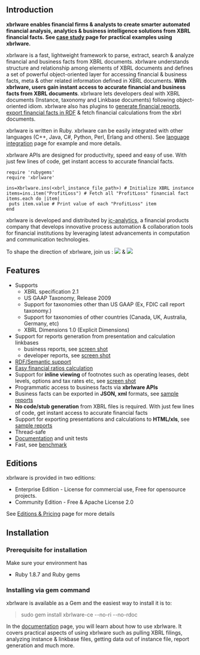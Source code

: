 ## Introduction ##

**xbrlware enables financial firms & analysts to create smarter automated financial analysis, analytics & business intelligence solutions from XBRL financial facts. See [case study](http://code.google.com/p/xbrlware/wiki/CaseStudy) page for practical examples using xbrlware.**

xbrlware is a fast, lightweight framework to parse, extract, search & analyze  financial and business facts from XBRL documents. xbrlware understands structure and relationship among elements of XBRL documents and defines a set of powerful object-oriented layer for accessing financial & business facts, meta & other related information defined in XBRL documents. **With xbrlware, users gain instant access to accurate financial and business facts from XBRL documents**. xbrlware lets developers deal with XBRL documents (Instance, taxonomy and Linkbase documents) following object-oriented idiom. xbrlware also has plugins to [generate financial reports](http://code.google.com/p/xbrlware/wiki/ReportGeneration), [export financial facts in RDF](http://code.google.com/p/xbrlware/wiki/RDFSupport) & fetch financial calculations from the xbrl documents.

xbrlware is written in Ruby. xbrlware can be easily integrated with other languages (C++, Java, C#, Python, Perl, Erlang and others). See [language integration](LanguageIntegration.md) page for example and more details.

xbrlware APIs are designed for productivity, speed and easy of use. With just few lines of code, get instant access to accurate financial facts.
```
require 'rubygems'
require 'xbrlware'

ins=Xbrlware.ins(<xbrl_instance_file_path>) # Initialize XBRL instance
items=ins.item("ProfitLoss") # Fetch all "ProfitLoss" financial fact
items.each do |item|
 puts item.value # Print value of each "ProfitLoss" item
end
```

xbrlware is developed and distributed by [jc-analytics](http://www.jc-analytics.com),                                               a financial products company that develops innovative process automation & collaboration
tools for financial institutions by leveraging latest advancements in computation and communication technologies.

To shape the direction of xbrlware, join us : [![](http://xbrlware.s3.amazonaws.com/static/icons/facebook-icon.gif)](http://www.facebook.com/pages/xbrlware/277013293101)  & [![](http://xbrlware.s3.amazonaws.com/static/icons/twitter-icon.gif)](http://twitter.com/xbrlware)

## Features ##
  * Supports
    * XBRL specification 2.1
    * US GAAP Taxonomy, Release 2009
    * Support for taxonomies other than US GAAP (Ex, FDIC call report taxonomy.)
    * Support for taxonomies of other countries (Canada, UK, Australia, Germany, etc)
    * XBRL Dimensions 1.0 (Explicit Dimensions)
  * Support for reports generation from presentation and calculation linkbases
    * business reports, see [screen shot](http://wiki.xbrlware.googlecode.com/hg/static/screen_shots/business_report.png)
    * developer reports, see [screen shot](http://wiki.xbrlware.googlecode.com/hg/static/screen_shots/developer_report.png)
  * [RDF/Semantic support](http://code.google.com/p/xbrlware/wiki/RDFSupport)
  * [Easy financial ratios calculation](http://code.google.com/p/xbrlware/wiki/CaseStudy#Financial_Ratios)
  * Support for **inline viewing** of footnotes such as operating leases, debt levels, options and tax rates etc, see [screen shot](http://wiki.xbrlware.googlecode.com/hg/static/screen_shots/inline_footnotes.png)
  * Programmatic access to business facts via **xbrlware APIs**
  * Business facts can be exported in **JSON, xml** formats, see [sample reports](http://wiki.xbrlware.googlecode.com/hg/static/sample_reports/master_report_index.html)
  * **No code/stub generation** from XBRL files is required. With just few lines of code, get instant access to accurate financial facts
  * Support for exporting presentations and calculations to **HTML/xls**, see [sample reports](http://wiki.xbrlware.googlecode.com/hg/static/sample_reports/master_report_index.html)
  * Thread-safe
  * [Documentation](GetStarted.md) and unit tests
  * Fast, see [benchmark](Benchmark.md)

## Editions ##
xbrlware is provided in two editions:
  * Enterprise Edition - License for commercial use, Free for opensource projects.
  * Community Edition - Free & Apache License 2.0

See [Editions & Pricing](XbrlwareEditionsAndPricing.md) page for more details

## Installation ##

### Prerequisite for installation ###

Make sure your environment has
  * Ruby 1.8.7 and Ruby gems

### Installing via gem command ###
xbrlware is available as a Gem and the easiest way to install it is to:

> sudo gem install xbrlware-ce --no-ri --no-rdoc

In the [documentation](GetStarted.md) page, you will learn about how to use xbrlware. It covers practical aspects of using xbrlware such as pulling XBRL filings, analyzing instance &  linkbase files, getting data out of instance file, report generation and much more.